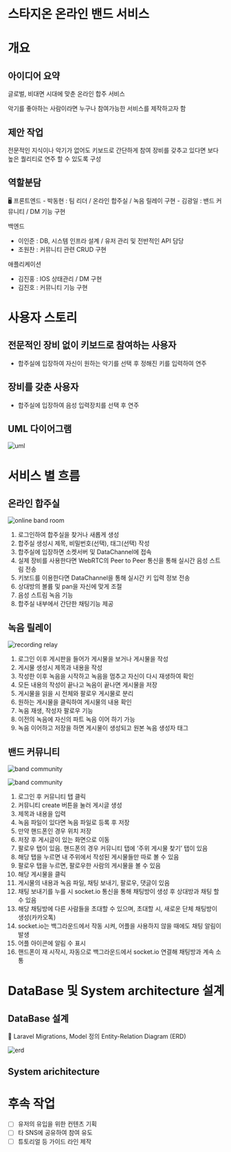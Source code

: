 # 스타지온 온라인 밴드 서비스

# 개요

## 아이디어 요약

글로벌, 비대면 시대에 맞춘 온라인 합주 서비스

악기를 좋아하는 사람이라면 누구나 참여가능한 서비스를 제작하고자 함

## 제안 작업

전문적인 지식이나 악기가 없어도 키보드로 간단하게 참여
장비를 갖추고 있다면 보다 높은 퀄리티로 연주 할 수 있도록 구성

## 역할분담

<aside>
🖥️ 프론트엔드
- 박동현 : 팀 리더 / 온라인 합주실 / 녹음 릴레이 구현
- 김광일 : 밴드 커뮤니티 / DM 기능 구현

백엔드
- 이인준 : DB, 시스템 인프라 설계 / 유저 관리 및 전반적인 API 담당
- 조원찬 : 커뮤니티 관련 CRUD 구현

애플리케이션
- 김진홍 : IOS 상태관리 / DM 구현
- 김진호 : 커뮤니티 기능 구현

</aside>

# 사용자 스토리

## 전문적인 장비 없이 키보드로 참여하는 사용자

- 합주실에 입장하여 자신이 원하는 악기를 선택 후 정해진 키를 입력하여 연주

## 장비를 갖춘 사용자

- 합주실에 입장하여 음성 입력장치를 선택 후 연주

## UML 다이어그램

![uml](./readme/uml.png)

# 서비스 별 흐름

## 온라인 합주실

![online band room](./readme/band.png)

1. 로그인하여 합주실을 찾거나 새롭게 생성
2. 합주실 생성시 제목, 비밀번호(선택), 태그(선택) 작성
3. 합주실에 입장하면 소켓서버 및 DataChannel에 접속
4. 실제 장비를 사용한다면 WebRTC의 Peer to Peer 통신을 통해 실시간 음성 스트림 전송
5. 키보드를 이용한다면 DataChannel을 통해 실시간 키 입력 정보 전송
6. 상대방의 볼륨 및 pan을 자신에 맞게 조절
7. 음성 스트림 녹음 기능
8. 합주실 내부에서 간단한 채팅기능 제공

## 녹음 릴레이

![recording relay](./readme/recording.png)

1. 로그인 이후 게시판을 들어가 게시물을 보거나 게시물을 작성
2. 게시물 생성시 제목과 내용을 작성
3. 작성한 이후 녹음을 시작하고 녹음을 멈추고 자신이 다시 재생하여 확인
4. 모든 내용의 작성이 끝나고 녹음이 끝나면 게시물을 저장
5. 게시물을 읽을 시 전체와 팔로우 게시물로 분리
6. 원하는 게시물을 클릭하여 게시물의 내용 확인
7. 녹음 재생,  작성자 팔로우 기능
8. 이전의 녹음에 자신의 파트 녹음 이어 하기 가능
9. 녹음 이어하고 저장을 하면 게시물이 생성되고 원본 녹음 생성자 태그

## 밴드 커뮤니티

![band community](./readme/community01.png)

![band community](./readme/community02.png)

1. 로그인 후 커뮤니티 탭 클릭
2. 커뮤니티 create 버튼을 눌러 게시글 생성
3. 제목과 내용을 입력
4. 녹음 파일이 있다면 녹음 파일로 등록 후 저장
5. 만약 핸드폰인 경우 위치 저장
6. 저장 후 게시글이 있는 화면으로 이동
7. 팔로우 탭이 있음. 핸드폰의 경우 커뮤니티 탭에 ‘주위 게시물 찾기’ 탭이 있음
8. 해당 탭을 누르면 내 주위에서 작성된 게시물들만 따로 볼 수 있음
9. 팔로우 탭을 누르면, 팔로우한 사람의 게시물을 볼 수 있음
10. 해당 게시물을 클릭
11. 게시물의 내용과 녹음 파일, 채팅 보내기, 팔로우, 댓글이 있음
12. 채팅 보내기를 누를 시 socket.io 통신을 통해 채팅방이 생성 후 상대방과 채팅 할 수 있음
13. 해당 채팅방에 다른 사람들을 초대할 수 있으며, 초대할 시, 새로운 단체 채팅방이 생성(카카오톡)
14. socket.io는 백그라운드에서 작동 시켜, 어플을 사용하지 않을 때에도 채팅 알림이 발생
15. 어플 아이콘에 알림 수 표시
16. 핸드폰이 재 시작시, 자동으로 백그라운드에서 socket.io 연결해 채팅방과 계속 소통

# DataBase 및 System architecture 설계

## DataBase 설계

<aside>
📓 Laravel Migrations, Model 정의
Entity-Relation Diagram (ERD)

</aside>

![erd](./readme/erd.png)

## System arichitecture

# 후속 작업

- [ ]  유저의 유입을 위한 컨텐츠 기획
- [ ]  타 SNS에 공유하여 참여 유도
- [ ]  튜토리얼 등 가이드 라인 제작